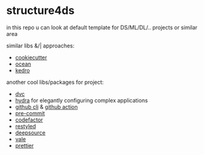 # structure4ds

in this repo u can look at default template for DS/ML/DL/.. projects or similar area

similar libs &/| approaches:

* [cookiecutter](https://github.com/drivendata/cookiecutter-data-science)
* [ocean](https://github.com/surfstudio/Ocean)
* [kedro](https://github.com/quantumblacklabs/kedro/)

another cool libs/packages for project:

* [dvc](http://dvc.org)
* [hydra](https://hydra.cc) for elegantly configuring complex applications
* [github cli](https://cli.github.com) & [github action](https://github.com/features/actions)
* [pre-commit](https://pre-commit.com)
* [codefactor](https://www.codefactor.io)
* [restyled](https://restyled.io)
* [deepsource](https://deepsource.io)
* [vale](https://errata-ai.gitbook.io/vale/)
* [prettier](https://github.com/prettier/prettier)

